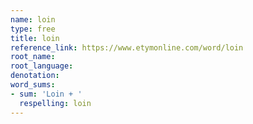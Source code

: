 ```yaml
---
name: loin
type: free
title: loin
reference_link: https://www.etymonline.com/word/loin
root_name: 
root_language: 
denotation: 
word_sums:
- sum: 'Loin + '
  respelling: loin
---
```


